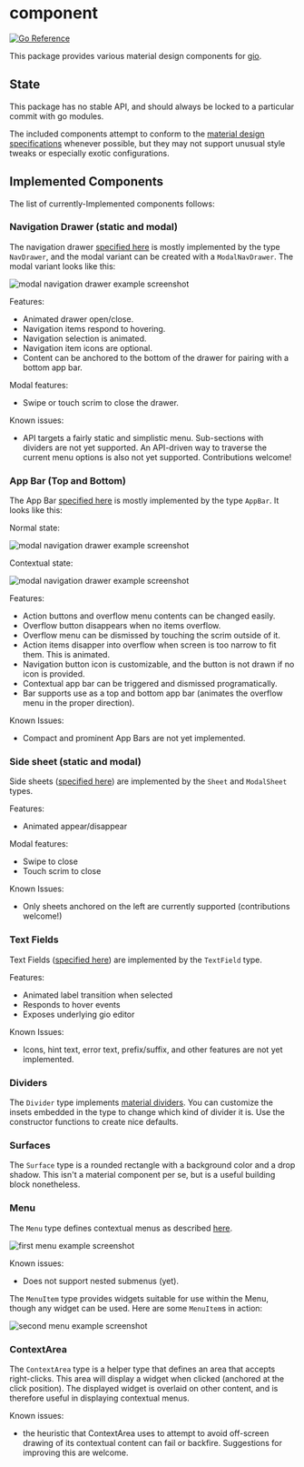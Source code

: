 # component

[![Go Reference](https://pkg.go.dev/badge/gioui.org/x/component.svg)](https://pkg.go.dev/gioui.org/x/component)

This package provides various material design components for [gio](https://gioui.org).

## State

This package has no stable API, and should always be locked to a particular commit with
go modules.

The included components attempt to conform to the [material design specifications](https://material.io/components/)
whenever possible, but they may not support unusual style tweaks or especially exotic
configurations.

## Implemented Components

The list of currently-Implemented components follows:

### Navigation Drawer (static and modal)

The navigation drawer [specified here](https://material.io/components/navigation-drawer) is mostly implemented by the type
`NavDrawer`, and the modal variant can be created with a `ModalNavDrawer`. The modal variant looks like this:

![modal navigation drawer example screenshot](https://git.sr.ht/~whereswaldon/gio-x/blob/main/component/img/modal-nav.png)

Features:
- Animated drawer open/close.
- Navigation items respond to hovering.
- Navigation selection is animated.
- Navigation item icons are optional.
- Content can be anchored to the bottom of the drawer for pairing with a bottom app bar.

Modal features:
- Swipe or touch scrim to close the drawer.

Known issues:

- API targets a fairly static and simplistic menu. Sub-sections with dividers are not yet supported. An API-driven way to traverse the current menu options is also not yet supported. Contributions welcome!

### App Bar (Top and Bottom)

The App Bar [specified here](https://material.io/components/app-bars-top) is mostly implemented by the type
`AppBar`. It looks like this:

Normal state:

![modal navigation drawer example screenshot](https://git.sr.ht/~whereswaldon/gio-x/blob/main/component/img/app-bar-top.png)

Contextual state:

![modal navigation drawer example screenshot](https://git.sr.ht/~whereswaldon/gio-x/blob/main/component/img/app-bar-top-contextual.png)

Features:
 - Action buttons and overflow menu contents can be changed easily.
 - Overflow button disappears when no items overflow.
 - Overflow menu can be dismissed by touching the scrim outside of it.
 - Action items disapper into overflow when screen is too narrow to fit them. This is animated.
 - Navigation button icon is customizable, and the button is not drawn if no icon is provided.
 - Contextual app bar can be triggered and dismissed programatically.
 - Bar supports use as a top and bottom app bar (animates the overflow menu in the proper direction).

Known Issues:
 - Compact and prominent App Bars are not yet implemented.

### Side sheet (static and modal)

Side sheets ([specified here](https://material.io/components/sheets-side)) are implemented by the `Sheet` and `ModalSheet` types.

Features:
- Animated appear/disappear

Modal features:
- Swipe to close
- Touch scrim to close

Known Issues:
- Only sheets anchored on the left are currently supported (contributions welcome!)

### Text Fields

Text Fields ([specified here](https://material.io/components/text-fields)) are implemented by the `TextField` type.

Features:
- Animated label transition when selected
- Responds to hover events
- Exposes underlying gio editor

Known Issues:
- Icons, hint text, error text, prefix/suffix, and other features are not yet implemented.

### Dividers

The `Divider` type implements [material dividers](https://material.io/components/dividers). You can customize the insets
embedded in the type to change which kind of divider it is. Use the constructor
functions to create nice defaults.

### Surfaces

The `Surface` type is a rounded rectangle with a background color and a drop
shadow. This isn't a material component per se, but is a useful building block
nonetheless.

### Menu

The `Menu` type defines contextual menus as described [here](https://material.io/components/menus).

![first menu example screenshot](https://git.sr.ht/~whereswaldon/gio-x/blob/main/component/img/menu1.png)

Known issues:
- Does not support nested submenus (yet).

The `MenuItem` type provides widgets suitable for use within the Menu, though
any widget can be used. Here are some `MenuItem`s in action:

![second menu example screenshot](https://git.sr.ht/~whereswaldon/gio-x/blob/main/component/img/menu2.png)

### ContextArea

The `ContextArea` type is a helper type that defines an area that accepts
right-clicks. This area will display a widget when clicked (anchored at the
click position). The displayed widget is overlaid on other content, and is
therefore useful in displaying contextual menus.

Known issues:
- the heuristic that ContextArea uses to attempt to avoid off-screen drawing of
  its contextual content can fail or backfire. Suggestions for improving this
  are welcome.
